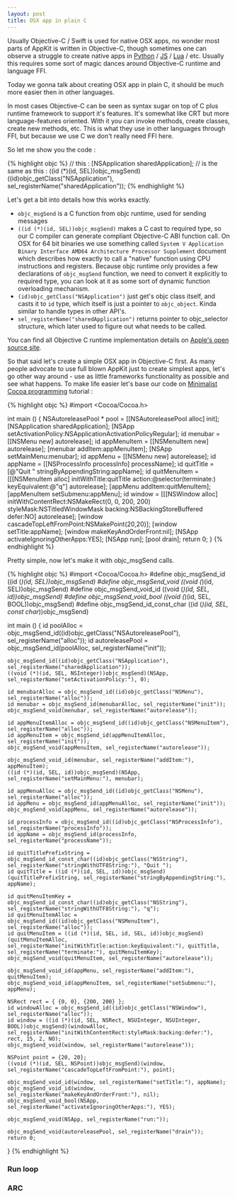 ```yaml
---
layout: post
title: OSX app in plain C
---
```


Usually Objective-C / Swift is used for native OSX apps, no wonder most parts of AppKit is written in Objective-C, though sometimes one can observe a struggle to create native apps in [Python](http://blog.adamw523.com/os-x-cocoa-application-python-pyobjc/) / [JS](https://github.com/parmanoir/jscocoa) / [Lua](https://github.com/torus/Lua-Objective-C-Bridge) / etc. Usually this requires some sort of magic dances around Objective-C runtime and language FFI.

Today we gonna talk about creating OSX app in plain C, it should be much more easier then in other languages.

In most cases Objective-C can be seen as syntax sugar on top of C plus runtime framework to support it's features. It's somewhat like CRT but more language-features oriented. With it you can invoke methods, create classes, create new methods, etc. This is what they use in other languages through FFI, but because we use C we don't really need FFI here.

So let me show you the code :

{% highlight objc %}
// this :
[NSApplication sharedApplication];
// is the same as this :
((id (*)(id, SEL))objc_msgSend)((id)objc_getClass("NSApplication"), sel_registerName("sharedApplication"));
{% endhighlight %}

Let's get a bit into details how this works exactly.

- ```objc_msgSend``` is a C function from objc runtime, used for sending messages
- ```((id (*)(id, SEL))objc_msgSend)``` makes a C cast to required type, so our C compiler can generate compliant Objective-C ABI function call. On OSX for 64 bit binaries we use something called ```System V Application Binary Interface AMD64 Architecture Processor Supplement``` document which describes how exactly to call a "native" function using CPU instructions and registers. Because objc runtime only provides a few declarations of ```objc_msgSend``` function, we need to convert it explicitly to required type, you can look at it as some sort of dynamic function overloading mechanism.
- ```(id)objc_getClass("NSApplication")``` just get's objc class itself, and casts it to ```id``` type, which itself is just a pointer to ```objc_object```. Kinda similar to handle types in other API's.
- ```sel_registerName("sharedApplication")``` returns pointer to objc_selector structure, which later used to figure out what needs to be called.

You can find all Objective C runtime implementation details on [Apple's open source site](http://opensource.apple.com/source/objc4/objc4-680/runtime/).

So that said let's create a simple OSX app in Objective-C first. As many people advocate to use full blown AppKit just to create simplest apps, let's go other way around - use as little frameworks functionality as possible and see what happens. To make life easier let's base our code on [Minimalist Cocoa programming](http://www.cocoawithlove.com/2010/09/minimalist-cocoa-programming.html) tutorial :

{% highlight objc %}
#import <Cocoa/Cocoa.h>

int main ()
{
	NSAutoreleasePool * pool = [[NSAutoreleasePool alloc] init];
	[NSApplication sharedApplication];
	[NSApp setActivationPolicy:NSApplicationActivationPolicyRegular];
	id menubar = [[NSMenu new] autorelease];
	id appMenuItem = [[NSMenuItem new] autorelease];
	[menubar addItem:appMenuItem];
	[NSApp setMainMenu:menubar];
	id appMenu = [[NSMenu new] autorelease];
	id appName = [[NSProcessInfo processInfo] processName];
	id quitTitle = [@"Quit " stringByAppendingString:appName];
	id quitMenuItem = [[[NSMenuItem alloc] initWithTitle:quitTitle
		action:@selector(terminate:) keyEquivalent:@"q"] autorelease];
	[appMenu addItem:quitMenuItem];
	[appMenuItem setSubmenu:appMenu];
	id window = [[[NSWindow alloc] initWithContentRect:NSMakeRect(0, 0, 200, 200)
		styleMask:NSTitledWindowMask backing:NSBackingStoreBuffered defer:NO]
			autorelease];
	[window cascadeTopLeftFromPoint:NSMakePoint(20,20)];
	[window setTitle:appName];
	[window makeKeyAndOrderFront:nil];
	[NSApp activateIgnoringOtherApps:YES];
	[NSApp run];
	[pool drain];
	return 0;
}
{% endhighlight %}

Pretty simple, now let's make it with objc_msgSend calls.

{% highlight objc %}
#import <Cocoa/Cocoa.h>
#define objc_msgSend_id				((id (*)(id, SEL))objc_msgSend)
#define objc_msgSend_void			((void (*)(id, SEL))objc_msgSend)
#define objc_msgSend_void_id		((void (*)(id, SEL, id))objc_msgSend)
#define objc_msgSend_void_bool		((void (*)(id, SEL, BOOL))objc_msgSend)
#define objc_msgSend_id_const_char	((id (*)(id, SEL, const char*))objc_msgSend)

int main ()
{
	id poolAlloc = objc_msgSend_id((id)objc_getClass("NSAutoreleasePool"), sel_registerName("alloc"));
	id autoreleasePool = objc_msgSend_id(poolAlloc, sel_registerName("init"));

	objc_msgSend_id((id)objc_getClass("NSApplication"), sel_registerName("sharedApplication"));
	((void (*)(id, SEL, NSInteger))objc_msgSend)(NSApp, sel_registerName("setActivationPolicy:"), 0);

	id menubarAlloc = objc_msgSend_id((id)objc_getClass("NSMenu"), sel_registerName("alloc"));
	id menubar = objc_msgSend_id(menubarAlloc, sel_registerName("init"));
	objc_msgSend_void(menubar, sel_registerName("autorelease"));
	
	id appMenuItemAlloc = objc_msgSend_id((id)objc_getClass("NSMenuItem"), sel_registerName("alloc"));
	id appMenuItem = objc_msgSend_id(appMenuItemAlloc, sel_registerName("init"));
	objc_msgSend_void(appMenuItem, sel_registerName("autorelease"));
	
	objc_msgSend_void_id(menubar, sel_registerName("addItem:"), appMenuItem);
	((id (*)(id, SEL, id))objc_msgSend)(NSApp, sel_registerName("setMainMenu:"), menubar);

	id appMenuAlloc = objc_msgSend_id((id)objc_getClass("NSMenu"), sel_registerName("alloc"));
	id appMenu = objc_msgSend_id(appMenuAlloc, sel_registerName("init"));
	objc_msgSend_void(appMenu, sel_registerName("autorelease"));

	id processInfo = objc_msgSend_id((id)objc_getClass("NSProcessInfo"), sel_registerName("processInfo"));
	id appName = objc_msgSend_id(processInfo, sel_registerName("processName"));

	id quitTitlePrefixString = objc_msgSend_id_const_char((id)objc_getClass("NSString"), sel_registerName("stringWithUTF8String:"), "Quit ");
	id quitTitle = ((id (*)(id, SEL, id))objc_msgSend)(quitTitlePrefixString, sel_registerName("stringByAppendingString:"), appName);

	id quitMenuItemKey = objc_msgSend_id_const_char((id)objc_getClass("NSString"), sel_registerName("stringWithUTF8String:"), "q");
	id quitMenuItemAlloc = objc_msgSend_id((id)objc_getClass("NSMenuItem"), sel_registerName("alloc"));
	id quitMenuItem = ((id (*)(id, SEL, id, SEL, id))objc_msgSend)(quitMenuItemAlloc, sel_registerName("initWithTitle:action:keyEquivalent:"), quitTitle, sel_registerName("terminate:"), quitMenuItemKey);
	objc_msgSend_void(quitMenuItem, sel_registerName("autorelease"));

	objc_msgSend_void_id(appMenu, sel_registerName("addItem:"), quitMenuItem);
	objc_msgSend_void_id(appMenuItem, sel_registerName("setSubmenu:"), appMenu);

	NSRect rect = { {0, 0}, {200, 200} };
	id windowAlloc = objc_msgSend_id((id)objc_getClass("NSWindow"), sel_registerName("alloc"));
	id window = ((id (*)(id, SEL, NSRect, NSUInteger, NSUInteger, BOOL))objc_msgSend)(windowAlloc, sel_registerName("initWithContentRect:styleMask:backing:defer:"), rect, 15, 2, NO);
	objc_msgSend_void(window, sel_registerName("autorelease"));

	NSPoint point = {20, 20};
	((void (*)(id, SEL, NSPoint))objc_msgSend)(window, sel_registerName("cascadeTopLeftFromPoint:"), point);

	objc_msgSend_void_id(window, sel_registerName("setTitle:"), appName);
	objc_msgSend_void_id(window, sel_registerName("makeKeyAndOrderFront:"), nil);
	objc_msgSend_void_bool(NSApp, sel_registerName("activateIgnoringOtherApps:"), YES);

	objc_msgSend_void(NSApp, sel_registerName("run:"));

	objc_msgSend_void(autoreleasePool, sel_registerName("drain"));
	return 0;
}
{% endhighlight %}

### Run loop

### ARC